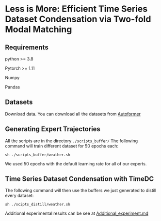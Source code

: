 # Less is More: Efficient Time Series Dataset Condensation via Two-fold Modal Matching


## Requirements
python >= 3.8

Pytorch >= 1.11

Numpy

Pandas

## Datasets
Download data.
You can download all the datasets from [Autoformer](https://drive.google.com/drive/folders/1ZOYpTUa82_jCcxIdTmyr0LXQfvaM9vIy)

## Generating Expert Trajectories
All the scripts are in the directory ```./scripts_buffer/```
The following command will train different dataset for 50 epochs each:
```
sh ./scripts_buffer/weather.sh
```
We used 50 epochs with the default learning rate for all of our experts.

## Time Series Dataset Condensation with TimeDC
The following command will then use the buffers we just generated to distill every dataset:
```
sh ./scipts_distill/weather.sh
```

Additional experimental results can be see at [Additional_experiment.md](./Additional_experiment.md)
